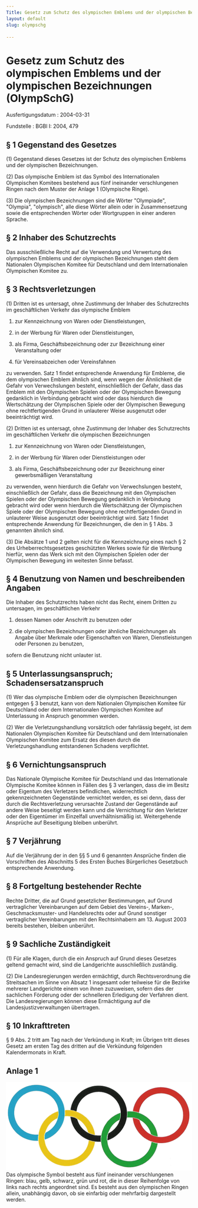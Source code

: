 ```yaml
---
Title: Gesetz zum Schutz des olympischen Emblems und der olympischen Bezeichnungen
layout: default
slug: olympschg

---
```


# Gesetz zum Schutz des olympischen Emblems und der olympischen Bezeichnungen (OlympSchG)

Ausfertigungsdatum
:   2004-03-31

Fundstelle
:   BGBl I: 2004, 479



## § 1 Gegenstand des Gesetzes

(1) Gegenstand dieses Gesetzes ist der Schutz des olympischen Emblems
und der olympischen Bezeichnungen.

(2) Das olympische Emblem ist das Symbol des Internationalen
Olympischen Komitees bestehend aus fünf ineinander verschlungenen
Ringen nach dem Muster der Anlage 1 (Olympische Ringe).

(3) Die olympischen Bezeichnungen sind die Wörter "Olympiade",
"Olympia", "olympisch", alle diese Wörter allein oder in
Zusammensetzung sowie die entsprechenden Wörter oder Wortgruppen in
einer anderen Sprache.


## § 2 Inhaber des Schutzrechts

Das ausschließliche Recht auf die Verwendung und Verwertung des
olympischen Emblems und der olympischen Bezeichnungen steht dem
Nationalen Olympischen Komitee für Deutschland und dem Internationalen
Olympischen Komitee zu.


## § 3 Rechtsverletzungen

(1) Dritten ist es untersagt, ohne Zustimmung der Inhaber des
Schutzrechts im geschäftlichen Verkehr das olympische Emblem

1.  zur Kennzeichnung von Waren oder Dienstleistungen,


2.  in der Werbung für Waren oder Dienstleistungen,


3.  als Firma, Geschäftsbezeichnung oder zur Bezeichnung einer
    Veranstaltung oder


4.  für Vereinsabzeichen oder Vereinsfahnen



zu verwenden. Satz 1 findet entsprechende Anwendung für Embleme, die
dem olympischen Emblem ähnlich sind, wenn wegen der Ähnlichkeit die
Gefahr von Verwechslungen besteht, einschließlich der Gefahr, dass das
Emblem mit den Olympischen Spielen oder der Olympischen Bewegung
gedanklich in Verbindung gebracht wird oder dass hierdurch die
Wertschätzung der Olympischen Spiele oder der Olympischen Bewegung
ohne rechtfertigenden Grund in unlauterer Weise ausgenutzt oder
beeinträchtigt wird.

(2) Dritten ist es untersagt, ohne Zustimmung der Inhaber des
Schutzrechts im geschäftlichen Verkehr die olympischen Bezeichnungen

1.  zur Kennzeichnung von Waren oder Dienstleistungen,


2.  in der Werbung für Waren oder Dienstleistungen oder


3.  als Firma, Geschäftsbezeichnung oder zur Bezeichnung einer
    gewerbsmäßigen Veranstaltung



zu verwenden, wenn hierdurch die Gefahr von Verwechslungen besteht,
einschließlich der Gefahr, dass die Bezeichnung mit den Olympischen
Spielen oder der Olympischen Bewegung gedanklich in Verbindung
gebracht wird oder wenn hierdurch die Wertschätzung der Olympischen
Spiele oder der Olympischen Bewegung ohne rechtfertigenden Grund in
unlauterer Weise ausgenutzt oder beeinträchtigt wird. Satz 1 findet
entsprechende Anwendung für Bezeichnungen, die den in § 1 Abs. 3
genannten ähnlich sind.

(3) Die Absätze 1 und 2 gelten nicht für die Kennzeichnung eines nach
§ 2 des Urheberrechtsgesetzes geschützten Werkes sowie für die Werbung
hierfür, wenn das Werk sich mit den Olympischen Spielen oder der
Olympischen Bewegung im weitesten Sinne befasst.


## § 4 Benutzung von Namen und beschreibenden Angaben

Die Inhaber des Schutzrechts haben nicht das Recht, einem Dritten zu
untersagen, im geschäftlichen Verkehr

1.  dessen Namen oder Anschrift zu benutzen oder


2.  die olympischen Bezeichnungen oder ähnliche Bezeichnungen als Angabe
    über Merkmale oder Eigenschaften von Waren, Dienstleistungen oder
    Personen zu benutzen,



sofern die Benutzung nicht unlauter ist.


## § 5 Unterlassungsanspruch; Schadensersatzanspruch

(1) Wer das olympische Emblem oder die olympischen Bezeichnungen
entgegen § 3 benutzt, kann von dem Nationalen Olympischen Komitee für
Deutschland oder dem Internationalen Olympischen Komitee auf
Unterlassung in Anspruch genommen werden.

(2) Wer die Verletzungshandlung vorsätzlich oder fahrlässig begeht,
ist dem Nationalen Olympischen Komitee für Deutschland und dem
Internationalen Olympischen Komitee zum Ersatz des diesen durch die
Verletzungshandlung entstandenen Schadens verpflichtet.


## § 6 Vernichtungsanspruch

Das Nationale Olympische Komitee für Deutschland und das
Internationale Olympische Komitee können in Fällen des § 3 verlangen,
dass die im Besitz oder Eigentum des Verletzers befindlichen,
widerrechtlich gekennzeichneten Gegenstände vernichtet werden, es sei
denn, dass der durch die Rechtsverletzung verursachte Zustand der
Gegenstände auf andere Weise beseitigt werden kann und die Vernichtung
für den Verletzer oder den Eigentümer im Einzelfall unverhältnismäßig
ist. Weitergehende Ansprüche auf Beseitigung bleiben unberührt.


## § 7 Verjährung

Auf die Verjährung der in den §§ 5 und 6 genannten Ansprüche finden
die Vorschriften des Abschnitts 5 des Ersten Buches Bürgerliches
Gesetzbuch entsprechende Anwendung.


## § 8 Fortgeltung bestehender Rechte

Rechte Dritter, die auf Grund gesetzlicher Bestimmungen, auf Grund
vertraglicher Vereinbarungen auf dem Gebiet des Vereins-, Marken-,
Geschmacksmuster- und Handelsrechts oder auf Grund sonstiger
vertraglicher Vereinbarungen mit den Rechtsinhabern am 13. August 2003
bereits bestehen, bleiben unberührt.


## § 9 Sachliche Zuständigkeit

(1) Für alle Klagen, durch die ein Anspruch auf Grund dieses Gesetzes
geltend gemacht wird, sind die Landgerichte ausschließlich zuständig.

(2) Die Landesregierungen werden ermächtigt, durch Rechtsverordnung
die Streitsachen im Sinne von Absatz 1 insgesamt oder teilweise für
die Bezirke mehrerer Landgerichte einem von ihnen zuzuweisen, sofern
dies der sachlichen Förderung oder der schnelleren Erledigung der
Verfahren dient. Die Landesregierungen können diese Ermächtigung auf
die Landesjustizverwaltungen übertragen.


## § 10 Inkrafttreten

§ 9 Abs. 2 tritt am Tag nach der Verkündung in Kraft; im Übrigen tritt
dieses Gesetz am ersten Tag des dritten auf die Verkündung folgenden
Kalendermonats in Kraft.


## Anlage 1

![pdf_grafik_olympschg_olympschg-rings.gif](pdf_grafik_olympschg_olympschg-rings.gif)
Das olympische Symbol besteht aus fünf ineinander verschlungenen
Ringen: blau, gelb, schwarz, grün und rot, die in dieser Reihenfolge
von links nach rechts angeordnet sind. Es besteht aus den olympischen
Ringen allein, unabhängig davon, ob sie einfarbig oder mehrfarbig
dargestellt werden.

